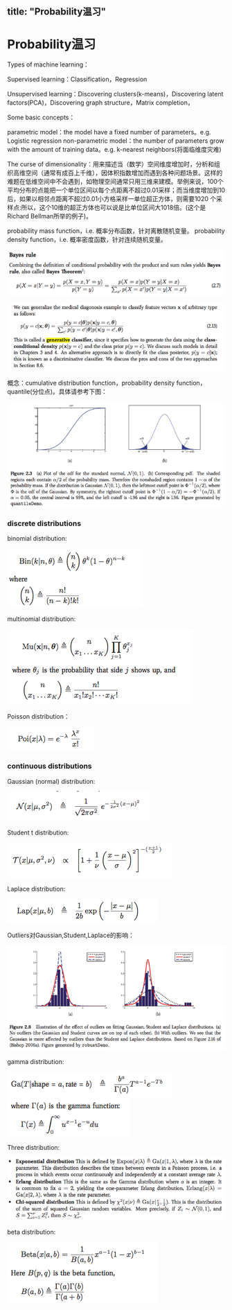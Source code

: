 title: "Probability温习"
---

<script type="text/javascript" src="http://cdn.mathjax.org/mathjax/latest/MathJax.js?config=default"></script>

# Probability温习

Types of machine learning：

Supervised learning：Classification，Regression

Unsupervised learning：Discovering clusters(k-means)，Discovering latent factors(PCA)，Discovering graph structure，Matrix completion，

Some basic concepts：

parametric model：the model have a fixed number of parameters。e.g. Logistic regression
non-parametric model：the number of parameters grow with the amount of training data。e.g. k-nearest neighbors(将面临维度灾难)

The curse of dimensionality：用来描述当（数学）空间维度增加时，分析和组织高维空间（通常有成百上千维），因体积指数增加而遇到各种问题场景。这样的难题在低维空间中不会遇到，如物理空间通常只用三维来建模。举例来说，100个平均分布的点能把一个单位区间以每个点距离不超过0.01采样；而当维度增加到10后，如果以相邻点距离不超过0.01小方格采样一单位超正方体，则需要1020 个采样点:所以，这个10维的超正方体也可以说是比单位区间大1018倍。(这个是Richard Bellman所举的例子)。



probability mass function，i.e. 概率分布函数，针对离散随机变量。
probability density function，i.e. 概率密度函数，针对连续随机变量。

![](bayes_rule.png)

![](discriminative_vs_generative.png)

概念：cumulative distribution function，probability density function，quantile(分位点)。具体请参考下图：

![](cdf_vs_pdf.png)

### discrete distributions

binomial distribution:

![](binomial_distribution.png)

multinomial distribution:

![](multinomial_distribution.png)

Poisson distribution：

![](Poisson_distribution.png)

### continuous distributions

Gaussian (normal) distribution:

![](Gaussian_distribution.png)

Student t distribution:

![](student_distribution.png)

Laplace distribution:

![](Laplace-distribution.png)

Outliers对Gaussian,Student,Laplace的影响：

![](outliers_gaussian_t_laplace.png)

gamma distribution:

![](gamma_distribution.png)
![](gamma_function.png)

Three distribution:

![](three_gamma_distribution.png)

beta distribution:

![](beta_distribution.png)




